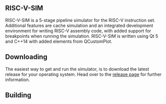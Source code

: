 ## RISC-V-SIM
RISC-V-SIM is a 5-stage pipeline simulator for the RISC-V instruction set.
Additional features are cache simulation and an integrated development environment for writing RISC-V assembly code, with added support for breakpoints when running the simulation.
RISC-V-SIM is written using Qt 5 and C++14 with added elements from QCustomPlot.

## Downloading
The easiest way to get and run the simulator, is to download the latest release for your operating system. Head over to the
[release page](https://github.com/mortbopet/02155-RISC-V-Sim/releases) for further information.

## Building

